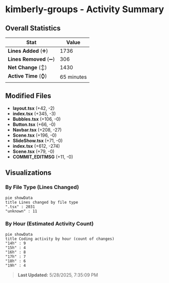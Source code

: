 # kimberly-groups - Activity Summary 

## Overall Statistics

| Stat                   | Value                                                             |
| ---------------------- | ----------------------------------------------------------------- |
| **Lines Added** (➕)   | 1736                                          |
| **Lines Removed** (➖) | 306                                        |
| **Net Change** (↕)    | 1430                |
| **Active Time** (⌚)   | 65 minutes |


## Modified Files
- **layout.tsx** (+42, -2)
- **index.tsx** (+345, -3)
- **Bubbles.tsx** (+106, -0)
- **Button.tsx** (+66, -0)
- **Navbar.tsx** (+208, -27)
- **Scene.tsx** (+196, -0)
- **SlideShow.tsx** (+71, -0)
- **index.tsx** (+612, -274)
- **Scene.tsx** (+79, -0)
- **COMMIT_EDITMSG** (+11, -0)

## Visualizations

### By File Type (Lines Changed)

```mermaid
pie showData
title Lines changed by file type
".tsx" : 2031
"unknown" : 11
```

### By Hour (Estimated Activity Count)

```mermaid
pie showData
title Coding activity by hour (count of changes)
"14h" : 9
"15h" : 4
"16h" : 8
"17h" : 7
"18h" : 6
"19h" : 4
```


> **Last Updated:** 5/28/2025, 7:35:09 PM